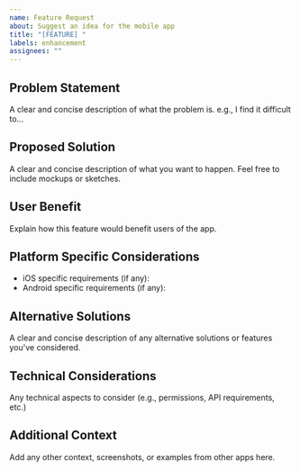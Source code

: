 ```yaml
---
name: Feature Request
about: Suggest an idea for the mobile app
title: "[FEATURE] "
labels: enhancement
assignees: ""
---
```


## Problem Statement

A clear and concise description of what the problem is. e.g., I find it difficult to...

## Proposed Solution

A clear and concise description of what you want to happen. Feel free to include mockups or sketches.

## User Benefit

Explain how this feature would benefit users of the app.

## Platform Specific Considerations

- iOS specific requirements (if any):
- Android specific requirements (if any):

## Alternative Solutions

A clear and concise description of any alternative solutions or features you've considered.

## Technical Considerations

Any technical aspects to consider (e.g., permissions, API requirements, etc.)

## Additional Context

Add any other context, screenshots, or examples from other apps here.

